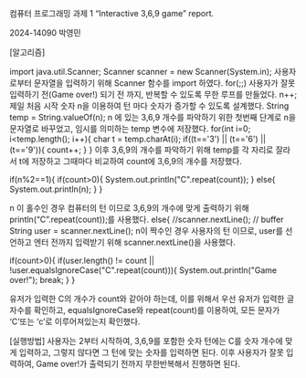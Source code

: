 컴퓨터 프로그래밍 과제 1 “Interactive 3,6,9 game” report.

2024-14090 박영민

[알고리즘]

import java.util.Scanner;
Scanner scanner = new Scanner(System.in);
사용자로부터 문자열을 입력하기 위해 Scanner 함수를 import 하였다.
for(;;)
사용자가 잘못 입력하기 전(Game over!) 되기 전 까지, 반복할 수 있도록 무한 루프를 만들었다.
n++;
제일 처음 시작 숫자 n을 이용하여 턴 마다 숫자가 증가할 수 있도록 설계했다.
String temp = String.valueOf(n);
n 에 있는 3,6,9 개수를 파악하기 위한 첫번째 단계로 n을 문자열로 바꾸었고, 임시를 의미하는 temp 변수에 저장했다.
for(int i=0; i<temp.length(); i++){
                char t = temp.charAt(i);
                if((t=='3') || (t=='6') || (t=='9')){
                    count++;
                }
            }
이후 3,6,9의 개수를 파악하기 위해 temp를 각 자리로 잘라서 t에 저장하고 그때마다 비교하여 count에 3,6,9의 개수를 저장했다.


if(n%2==1){
                if(count>0){
                    System.out.println("C".repeat(count));
                }
                else{
                    System.out.println(n);
                }
            }

n 이 홀수인 경우 컴퓨터의 턴 이므로 3,6,9의 개수에 맞게 출력하기 위해 println(“C”.repeat(count));를 사용했다.
else{
                //scanner.nextLine(); // buffer
                String user = scanner.nextLine();
n이 짝수인 경우 사용자의 턴 이므로, user를 선언하고 엔터 전까지 입력받기 위해 scanner.nextLine()을 사용했다.

if(count>0){
                    if(user.length() != count || !user.equalsIgnoreCase("C".repeat(count))){
                        System.out.println("Game over!");
                        break;
                    }
                }

유저가 입력한 C의 개수가 count와 같아야 하는데, 이를 위해서 우선 유저가 입력한 글자수를 확인하고, equalsIgnoreCase와 repeat(count)를 이용하여, 모든 문자가 ‘C’또는 ‘c’로 이루어져있는지 확인했다.


[실행방법]
사용자는 2부터 시작하여, 3,6,9를 포함한 숫자 턴에는 C를 숫자 개수에 맞게 입력하고, 그렇지 않다면 그 턴에 맞는 숫자를 입력하면 된다. 이후 사용자가 잘못 입력하여, Game over!가 출력되기 전까지 무한반복해서 진행하면 된다.
